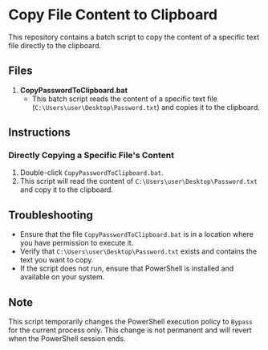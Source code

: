 # Copy File Content to Clipboard

This repository contains a batch script to copy the content of a specific text file directly to the clipboard.

## Files

1. **CopyPasswordToClipboard.bat**
   - This batch script reads the content of a specific text file (`C:\Users\user\Desktop\Password.txt`) and copies it to the clipboard.

## Instructions

### Directly Copying a Specific File's Content

1. Double-click `CopyPasswordToClipboard.bat`.
2. This script will read the content of `C:\Users\user\Desktop\Password.txt` and copy it to the clipboard.

## Troubleshooting

- Ensure that the file `CopyPasswordToClipboard.bat` is in a location where you have permission to execute it.
- Verify that `C:\Users\user\Desktop\Password.txt` exists and contains the text you want to copy.
- If the script does not run, ensure that PowerShell is installed and available on your system.

## Note

This script temporarily changes the PowerShell execution policy to `Bypass` for the current process only. This change is not permanent and will revert when the PowerShell session ends.
